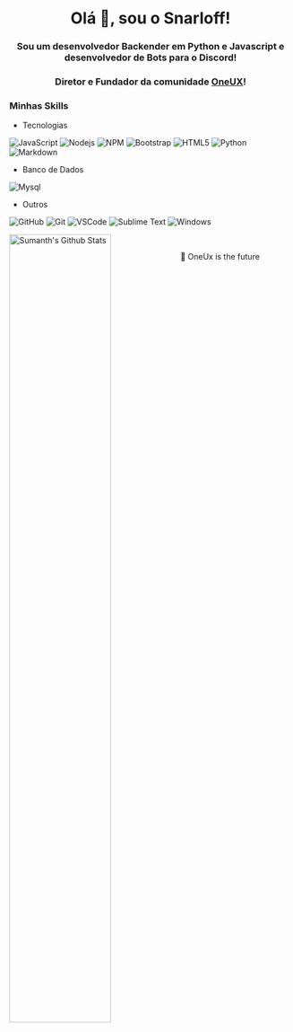 <h1 align="center">Olá 👋, sou o Snarloff!</h1>
<h3 align="center">Sou um desenvolvedor Backender em Python e Javascript e desenvolvedor de Bots para o Discord! </h3>
<h3 align="center">Diretor e Fundador da comunidade <a href="discord.gg/WfsjPMD">OneUX</a>!</h3>

### Minhas Skills

- Tecnologias

![JavaScript](https://img.shields.io/badge/-JavaScript-%23F7DF1C?style=flat-square&logo=javascript&logoColor=000000&labelColor=%23F7DF1C&color=%23FFCE5A)
![Nodejs](https://img.shields.io/badge/-Nodejs-339933?style=flat-square&logo=Node.js&logoColor=ffffff)
![NPM](https://img.shields.io/badge/-npm-CB3837?style=flat-square&logo=npm)
![Bootstrap](https://img.shields.io/badge/-Bootstrap-563D7C?style=flat-square&logo=Bootstrap)
![HTML5](https://img.shields.io/badge/-HTML5-%23E44D27?style=flat-square&logo=html5&logoColor=ffffff)
![Python](http://img.shields.io/badge/-Python-3776AB?style=flat-square&logo=python&logoColor=ffffff)
![Markdown](https://img.shields.io/badge/-Markdown-000000?style=flat-square&logo=markdown)

- Banco de Dados

![Mysql](https://img.shields.io/badge/-Mysql-FFCA28?style=flat-square&logo=mysql&logoColor=ffffff)

- Outros

![GitHub](https://img.shields.io/badge/-GitHub-181717?style=flat-square&logo=github)
![Git](https://img.shields.io/badge/-Git-%23F05032?style=flat-square&logo=git&logoColor=%23ffffff)
![VSCode](http://img.shields.io/badge/-VS%20Code-007ACC?style=flat-square&logo=visual-studio-code&logoColor=ffffff)
![Sublime Text](http://img.shields.io/badge/-Sublime%20Text-FF9900?style=flat-square&logo=sublime-text&logoColor=ffffff)
![Windows](http://img.shields.io/badge/-Windows-0078D6?style=flat-square&logo=windows&logoColor=ffffff)


<img align="left" src="https://github-readme-stats.sumanth-talluri.vercel.app/api?username=Snarloff&show_icons=true&title_color=fff&icon_color=79ff97&text_color=efefef&bg_color=24292e" alt="Sumanth's Github Stats" width="60%"><br>

<p align="left">
 🚀 OneUx is the future
</p>

